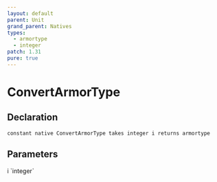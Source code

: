 ```yaml
---
layout: default
parent: Unit
grand_parent: Natives
types:
  - armortype
  - integer
patch: 1.31
pure: true
---
```


# ConvertArmorType

## Declaration

```
constant native ConvertArmorType takes integer i returns armortype
```

## Parameters
<dl>
  <dt>i `integer`</dt>
  <dd></dd>
</dl>